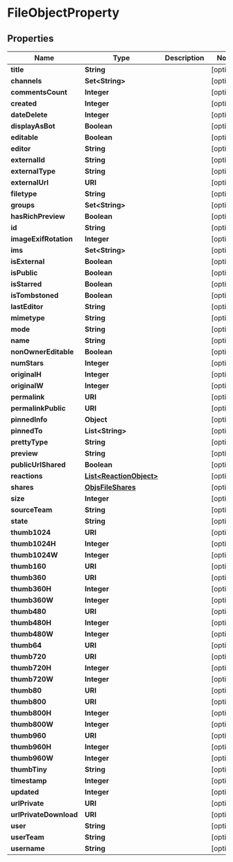 

# FileObjectProperty


## Properties

| Name | Type | Description | Notes |
|------------ | ------------- | ------------- | -------------|
|**title** | **String** |  |  [optional] |
|**channels** | **Set&lt;String&gt;** |  |  [optional] |
|**commentsCount** | **Integer** |  |  [optional] |
|**created** | **Integer** |  |  [optional] |
|**dateDelete** | **Integer** |  |  [optional] |
|**displayAsBot** | **Boolean** |  |  [optional] |
|**editable** | **Boolean** |  |  [optional] |
|**editor** | **String** |  |  [optional] |
|**externalId** | **String** |  |  [optional] |
|**externalType** | **String** |  |  [optional] |
|**externalUrl** | **URI** |  |  [optional] |
|**filetype** | **String** |  |  [optional] |
|**groups** | **Set&lt;String&gt;** |  |  [optional] |
|**hasRichPreview** | **Boolean** |  |  [optional] |
|**id** | **String** |  |  [optional] |
|**imageExifRotation** | **Integer** |  |  [optional] |
|**ims** | **Set&lt;String&gt;** |  |  [optional] |
|**isExternal** | **Boolean** |  |  [optional] |
|**isPublic** | **Boolean** |  |  [optional] |
|**isStarred** | **Boolean** |  |  [optional] |
|**isTombstoned** | **Boolean** |  |  [optional] |
|**lastEditor** | **String** |  |  [optional] |
|**mimetype** | **String** |  |  [optional] |
|**mode** | **String** |  |  [optional] |
|**name** | **String** |  |  [optional] |
|**nonOwnerEditable** | **Boolean** |  |  [optional] |
|**numStars** | **Integer** |  |  [optional] |
|**originalH** | **Integer** |  |  [optional] |
|**originalW** | **Integer** |  |  [optional] |
|**permalink** | **URI** |  |  [optional] |
|**permalinkPublic** | **URI** |  |  [optional] |
|**pinnedInfo** | **Object** |  |  [optional] |
|**pinnedTo** | **List&lt;String&gt;** |  |  [optional] |
|**prettyType** | **String** |  |  [optional] |
|**preview** | **String** |  |  [optional] |
|**publicUrlShared** | **Boolean** |  |  [optional] |
|**reactions** | [**List&lt;ReactionObject&gt;**](ReactionObject.md) |  |  [optional] |
|**shares** | [**ObjsFileShares**](ObjsFileShares.md) |  |  [optional] |
|**size** | **Integer** |  |  [optional] |
|**sourceTeam** | **String** |  |  [optional] |
|**state** | **String** |  |  [optional] |
|**thumb1024** | **URI** |  |  [optional] |
|**thumb1024H** | **Integer** |  |  [optional] |
|**thumb1024W** | **Integer** |  |  [optional] |
|**thumb160** | **URI** |  |  [optional] |
|**thumb360** | **URI** |  |  [optional] |
|**thumb360H** | **Integer** |  |  [optional] |
|**thumb360W** | **Integer** |  |  [optional] |
|**thumb480** | **URI** |  |  [optional] |
|**thumb480H** | **Integer** |  |  [optional] |
|**thumb480W** | **Integer** |  |  [optional] |
|**thumb64** | **URI** |  |  [optional] |
|**thumb720** | **URI** |  |  [optional] |
|**thumb720H** | **Integer** |  |  [optional] |
|**thumb720W** | **Integer** |  |  [optional] |
|**thumb80** | **URI** |  |  [optional] |
|**thumb800** | **URI** |  |  [optional] |
|**thumb800H** | **Integer** |  |  [optional] |
|**thumb800W** | **Integer** |  |  [optional] |
|**thumb960** | **URI** |  |  [optional] |
|**thumb960H** | **Integer** |  |  [optional] |
|**thumb960W** | **Integer** |  |  [optional] |
|**thumbTiny** | **String** |  |  [optional] |
|**timestamp** | **Integer** |  |  [optional] |
|**updated** | **Integer** |  |  [optional] |
|**urlPrivate** | **URI** |  |  [optional] |
|**urlPrivateDownload** | **URI** |  |  [optional] |
|**user** | **String** |  |  [optional] |
|**userTeam** | **String** |  |  [optional] |
|**username** | **String** |  |  [optional] |



